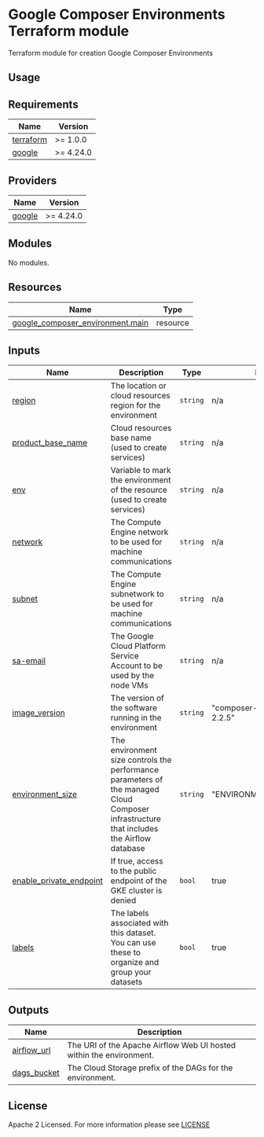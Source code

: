 # Google Composer Environments Terraform module
Terraform module for creation Google Composer Environments

## Usage

<!-- BEGIN_TF_DOCS -->
## Requirements

| Name                                                                      | Version   |
| ------------------------------------------------------------------------- | --------- |
| <a name="requirement_terraform"></a> [terraform](#requirement\_terraform) | >= 1.0.0  |
| <a name="requirement_google"></a> [google](#requirement\_google)          | >= 4.24.0 |

## Providers

| Name                                                             | Version   |
| ---------------------------------------------------------------- | --------- |
| <a name="requirement_google"></a> [google](#requirement\_google) | >= 4.24.0 |

## Modules

No modules.

## Resources

| Name                                                                                                                                    | Type     |
| --------------------------------------------------------------------------------------------------------------------------------------- | -------- |
| [google_composer_environment.main](https://registry.terraform.io/providers/hashicorp/google/latest/docs/resources/composer_environment) | resource |

## Inputs

| Name                                                                                                        | Description                                                                                                                              | Type     | Default                         | Required |
| ----------------------------------------------------------------------------------------------------------- | ---------------------------------------------------------------------------------------------------------------------------------------- | -------- | ------------------------------- | :------: |
| <a name="input_region"></a> [region](#input\_region)                                                        | The location or cloud resources region for the environment                                                                               | `string` | n/a                             |   yes    |
| <a name="input_product_base_name"></a> [product\_base\_name](#input\_product\_base\_name)                   | Cloud resources base name (used to create services)                                                                                      | `string` | n/a                             |   yes    |
| <a name="input_env"></a> [env](#input\_env)                                                                 | Variable to mark the environment of the resource (used to create services)                                                               | `string` | n/a                             |   yes    |
| <a name="input_network"></a> [network](#input\_network)                                                     | The Compute Engine network to be used for machine communications                                                                         | `string` | n/a                             |   yes    |
| <a name="input_subnet"></a> [subnet](#input\_subnet)                                                        | The Compute Engine subnetwork to be used for machine communications                                                                      | `string` | n/a                             |   yes    |
| <a name="input_sa-email"></a> [sa-email](#input\_sa-email)                                                  | The Google Cloud Platform Service Account to be used by the node VMs                                                                     | `string` | n/a                             |   yes    |
| <a name="input_image_version"></a> [image\_version](#input\_image\_version)                                 | The version of the software running in the environment                                                                                   | `string` | "composer-2.0.22-airflow-2.2.5" |    no    |
| <a name="input_environment_size"></a> [environment\_size](#input\_environment\_size)                        | The environment size controls the performance parameters of the managed Cloud Composer infrastructure that includes the Airflow database | `string` | "ENVIRONMENT_SIZE_SMALL"        |    no    |
| <a name="input_enable_private_endpoint"></a> [enable\_private\_endpoint](#input\_enable\_private\_endpoint) | If true, access to the public endpoint of the GKE cluster is denied                                                                      | `bool`   | true                            |    no    |
| <a name="input_labels"></a> [labels](#input\_labels)                                                        | The labels associated with this dataset. You can use these to organize and group your datasets                                           | `bool`   | true                            |    no    |

## Outputs

| Name                                                                    | Description                                                         |
| ----------------------------------------------------------------------- | ------------------------------------------------------------------- |
| <a name="output_airflow_url"></a> [airflow\_url](#output\_airflow\_url) | The URI of the Apache Airflow Web UI hosted within the environment. |
| <a name="output_dags_bucket"></a> [dags\_bucket](#output\_dags\_bucket) | The Cloud Storage prefix of the DAGs for the environment.           |
<!-- END_TF_DOCS -->

## License

Apache 2 Licensed. For more information please see [LICENSE](https://github.com/data-platform-hq/terraform-google-composer-env/blob/main/LICENSE)
